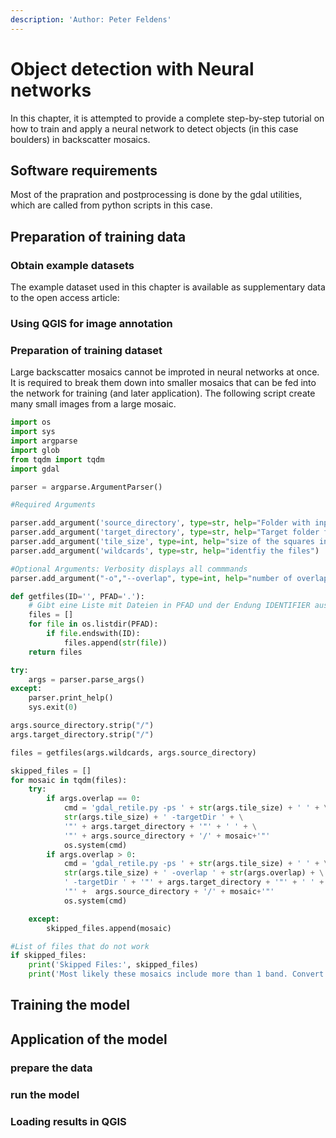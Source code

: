 ```yaml
---
description: 'Author: Peter Feldens'
---
```


# Object detection with Neural networks

In this chapter, it is attempted to provide a complete step-by-step tutorial on how to train and apply a neural network to detect objects \(in this case boulders\) in backscatter mosaics. 

## Software requirements

Most of the prapration and postprocessing is done by the gdal utilities, which are called from python scripts in this case. 

## Preparation of training data

### Obtain example datasets

The example dataset used in this chapter is available as supplementary data to the open access article: 

### Using QGIS for image annotation

### Preparation of training dataset

Large backscatter mosaics cannot be improted in neural networks at once. It is required to break them down into smaller mosaics that can be fed into the network for training \(and later application\). The following script create many small images from a large mosaic. 

```python
import os
import sys
import argparse
import glob
from tqdm import tqdm
import gdal

parser = argparse.ArgumentParser()

#Required Arguments

parser.add_argument('source_directory', type=str, help="Folder with input mosaics")
parser.add_argument('target_directory', type=str, help="Target folder for image files")
parser.add_argument('tile_size', type=int, help="size of the squares in pixels")
parser.add_argument('wildcards', type=str, help="identfiy the files")

#Optional Arguments: Verbosity displays all commmands
parser.add_argument("-o","--overlap", type=int, help="number of overlap between pixels", default=0)

def getfiles(ID='', PFAD='.'):
    # Gibt eine Liste mit Dateien in PFAD und der Endung IDENTIFIER aus.
    files = []
    for file in os.listdir(PFAD):
        if file.endswith(ID):
            files.append(str(file))
    return files

try:
    args = parser.parse_args()
except:
    parser.print_help()
    sys.exit(0)

args.source_directory.strip("/")
args.target_directory.strip("/")

files = getfiles(args.wildcards, args.source_directory)

skipped_files = []
for mosaic in tqdm(files):
    try:
        if args.overlap == 0:
            cmd = 'gdal_retile.py -ps ' + str(args.tile_size) + ' ' + \
            str(args.tile_size) + ' -targetDir ' + \
            '"' + args.target_directory + '"' + ' ' + \
            '"' + args.source_directory + '/' + mosaic+'"' 
            os.system(cmd)
        if args.overlap > 0:
            cmd = 'gdal_retile.py -ps ' + str(args.tile_size) + ' ' + \
            str(args.tile_size) + ' -overlap ' + str(args.overlap) + \
            ' -targetDir ' + '"' + args.target_directory + '"' + ' ' + \
            '"' +  args.source_directory + '/' + mosaic+'"' 
            os.system(cmd)

    except:
        skipped_files.append(mosaic)

#List of files that do not work
if skipped_files:
    print('Skipped Files:', skipped_files)
    print('Most likely these mosaics include more than 1 band. Convert to true grayscale images.')
```



## Training the model

## Application of the model

### prepare the data

### run the model

### Loading results in QGIS

